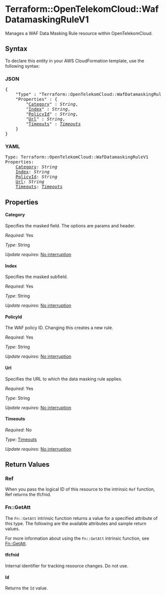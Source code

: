 # Terraform::OpenTelekomCloud::WafDatamaskingRuleV1

Manages a WAF Data Masking Rule resource within OpenTelekomCloud.

## Syntax

To declare this entity in your AWS CloudFormation template, use the following syntax:

### JSON

<pre>
{
    "Type" : "Terraform::OpenTelekomCloud::WafDatamaskingRuleV1",
    "Properties" : {
        "<a href="#category" title="Category">Category</a>" : <i>String</i>,
        "<a href="#index" title="Index">Index</a>" : <i>String</i>,
        "<a href="#policyid" title="PolicyId">PolicyId</a>" : <i>String</i>,
        "<a href="#url" title="Url">Url</a>" : <i>String</i>,
        "<a href="#timeouts" title="Timeouts">Timeouts</a>" : <i><a href="timeouts.md">Timeouts</a></i>
    }
}
</pre>

### YAML

<pre>
Type: Terraform::OpenTelekomCloud::WafDatamaskingRuleV1
Properties:
    <a href="#category" title="Category">Category</a>: <i>String</i>
    <a href="#index" title="Index">Index</a>: <i>String</i>
    <a href="#policyid" title="PolicyId">PolicyId</a>: <i>String</i>
    <a href="#url" title="Url">Url</a>: <i>String</i>
    <a href="#timeouts" title="Timeouts">Timeouts</a>: <i><a href="timeouts.md">Timeouts</a></i>
</pre>

## Properties

#### Category

Specifies the masked field. The options are params and header.

_Required_: Yes

_Type_: String

_Update requires_: [No interruption](https://docs.aws.amazon.com/AWSCloudFormation/latest/UserGuide/using-cfn-updating-stacks-update-behaviors.html#update-no-interrupt)

#### Index

Specifies the masked subfield.

_Required_: Yes

_Type_: String

_Update requires_: [No interruption](https://docs.aws.amazon.com/AWSCloudFormation/latest/UserGuide/using-cfn-updating-stacks-update-behaviors.html#update-no-interrupt)

#### PolicyId

The WAF policy ID. Changing this creates a new rule.

_Required_: Yes

_Type_: String

_Update requires_: [No interruption](https://docs.aws.amazon.com/AWSCloudFormation/latest/UserGuide/using-cfn-updating-stacks-update-behaviors.html#update-no-interrupt)

#### Url

Specifies the URL to which the data masking rule applies.

_Required_: Yes

_Type_: String

_Update requires_: [No interruption](https://docs.aws.amazon.com/AWSCloudFormation/latest/UserGuide/using-cfn-updating-stacks-update-behaviors.html#update-no-interrupt)

#### Timeouts

_Required_: No

_Type_: <a href="timeouts.md">Timeouts</a>

_Update requires_: [No interruption](https://docs.aws.amazon.com/AWSCloudFormation/latest/UserGuide/using-cfn-updating-stacks-update-behaviors.html#update-no-interrupt)

## Return Values

### Ref

When you pass the logical ID of this resource to the intrinsic `Ref` function, Ref returns the tfcfnid.

### Fn::GetAtt

The `Fn::GetAtt` intrinsic function returns a value for a specified attribute of this type. The following are the available attributes and sample return values.

For more information about using the `Fn::GetAtt` intrinsic function, see [Fn::GetAtt](https://docs.aws.amazon.com/AWSCloudFormation/latest/UserGuide/intrinsic-function-reference-getatt.html).

#### tfcfnid

Internal identifier for tracking resource changes. Do not use.

#### Id

Returns the <code>Id</code> value.

